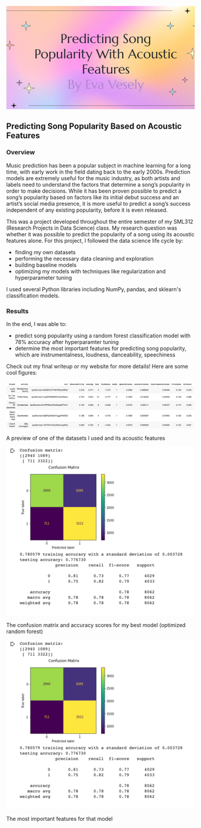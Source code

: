 ![slide](/figures/cover.png)
## Predicting Song Popularity Based on Acoustic Features

### Overview

Music prediction has been a popular subject in machine learning for a long time, with early work in the field dating back to the early 2000s. Prediction models are extremely useful for the music industry, as both artists and labels need to understand the factors that determine a song’s popularity in order to make decisions. While it has been proven possible to predict a song’s popularity based on factors like its initial debut success and an artist’s social media presence, it is more useful to predict a song’s success independent of any existing popularity, before it is even released.

This was a project developed throughout the entire semester of my SML312 (Research Projects in Data Science) class. My research question was whether it was 
possible to predict the popularity of a song using its acoustic features alone. For this project, I followed the data science life cycle by:

- finding my own datasets 
- performing the necessary data cleaning and exploration
- building baseline models
- optimizing my models with techniques like regularization and hyperparameter tuning

I used several Python libraries including NumPy, pandas, and sklearn's classification models.

### Results 

In the end, I was able to:

- predict song popularity using a random forest classification model with 78% accuracy after hyperparamter tuning
- determine the most important features for predicting song popularity, which are instrumentalness, loudness, danceability, speechiness

Check out my final writeup or my website for more details! Here are some cool figures: 

![data](/figures/data.png)

A preview of one of the datasets I used and its acoustic features

![class](/figures/class.png)

The confusion matrix and accuracy scores for my best model (optimized random forest)

![features](/figures/class.png)

The most important features for that model


